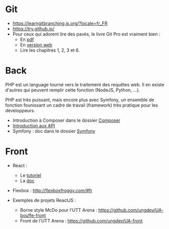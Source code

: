 # Git

* https://learngitbranching.js.org/?locale=fr_FR
* https://try.github.io/
* Pour ceux qui adorent lire des pavés, le livre Git Pro est vraiment bien :
    * En [pdf](https://github.com/progit/progit2-fr/releases/download/2.1.48/progit_v2.1.48.pdf)
    * En [version web](https://git-scm.com/book/fr/v2)
    * Lire les chapitres 1, 2, 3 et 6.

# Back

PHP est un language tourné vers le traitement des requêtes web. Il en existe d'autres qui peuvent remplir cette fonction (NodeJS, Python, ...).

PHP est très puissant, mais encore plus avec Symfony, un ensemble de fonction founissant un cadre de travail (framework) très pratique pour les développeurs.
* Introduction à Composer dans le dossier [Composer](Composer)
* [Introduction aux API](https://la-cascade.io/api-une-introduction/)
* Symfony : doc dans le dossier [Symfony](Symfony)

# Front

* React :
    * Le [tutoriel](https://fr.reactjs.org/tutorial/tutorial.html)
    * La [doc](https://fr.reactjs.org/docs/getting-started.html)
* Flexbox : http://flexboxfroggy.com/#fr

* Exemples de projets ReactJS :
    * Borne style McDo pour l'UTT Arena : https://github.com/ungdev/UA-bouffe-front
    * Front de l'UTT Arena : https://github.com/ungdev/UA-front